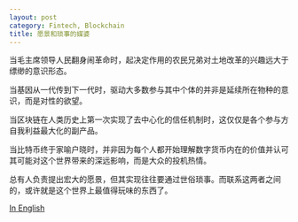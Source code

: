 ```yaml
---
layout: post
category: Fintech, Blockchain
title: 愿景和琐事的媒婆
---
```

当毛主席领导人民翻身闹革命时，起决定作用的农民兄弟对土地改革的兴趣远大于缥缈的意识形态。

当基因从一代传到下一代时，驱动大多数参与其中个体的并非是延续所在物种的意识，而是对性的欲望。

当区块链在人类历史上第一次实现了去中心化的信任机制时，这仅仅是各个参与方自我利益最大化的副产品。

当比特币终于家喻户晓时，并非因为每个人都开始理解数字货币内在的价值并认可其可能对这个世界带来的深远影响，而是大众的投机热情。

总有人负责提出宏大的愿景，但其实现往往要通过世俗琐事。而联系这两者之间的，或许就是这个世界上最值得玩味的东西了。

<span class="other-language-label">[In English]({{site.baseUrl}}/grand-vision-and-mundane-tasks/)</span>